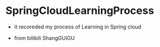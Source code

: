 # SpringCloudLearningProcess

 - it recoreded my process of Learning in Spring cloud

 - from bilibili ShangGUiGU 
